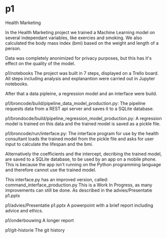 # p1
Health Marketing

In the Health Marketing project we trained a Machine Learning model on several independant variables, like exercies and smoking. We also calculated the body mass index (bmi) based on the weight and length of a person.

Data was completely anonimized for privacy purposes, but this has it's effect on the quality of the model.

p1/notebooks
The project was built in 7 steps, displayed on a Trello board. All steps including analysis and explanantion were carried out in Jupyter notebooks.

After that a data pipleine, a regression model and an interface were build.

p1/broncode/build/pipeline_data_model_production.py:
The pipeline requests data from a REST api server and saves it to a SQLite database. 

p1/brondocde/build/pipeline_regression_model_production.py:
A regression model is trained on this data and the trained model is saved as a pickle file.

p1/broncode/run/interface.py:
The interface program for use by the health consultant loads the trained model from the pickle file and asks for user input to calculate the lifespan and the bmi.

Alternatively the coefficients and the intercept, decribing the trained model, are saved to a SQLite database, to be used by an app on a mobile phone. This is because the app isn't running on the Python programming language and therefore cannot use the trained model.

This interface.py has an improved version, called:
command_interface_production.py
This is a Work In Progress, as many improvements can still be done.
As described in the advies/Presentatie p1.pptx


p1/advies/Presentatie p1.pptx
A powerpoint with a brief report including advice and ethics.

p1/onderbouwing
A longer report   

p1/git-historie
The git history

